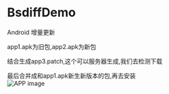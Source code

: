 # BsdiffDemo
Android 增量更新

app1.apk为旧包,app2.apk为新包

结合生成app3.patch,这个可以服务器生成,我们去检测下载

最后合并成和app1.apk新生新版本的包,再去安装\
![APP image](https://github.com/xiong955/BsdiffDemo/blob/master/image/Animation.gif)
